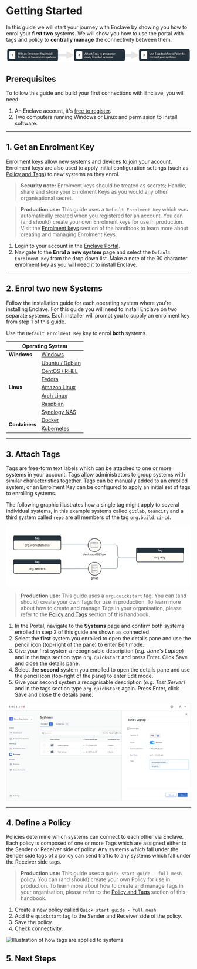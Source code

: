 # Getting Started

In this guide we will start your journey with Enclave by showing you how to enrol your **first two** systems. We will show you how to use the portal with tags and policy to **centrally manage** the connectivity between them.


![Quick start steps](/images/quick-start/steps.png)

## Prerequisites

To follow this guide and build your first connections with Enclave, you will need:

1. An Enclave account, it's [free to register](https://portal.enclave.io/account/register).
2. Two computers running Windows or Linux and permission to install software.

---

## 1. Get an Enrolment Key

Enrolment keys allow new systems and devices to join your account. Enrolment keys are also used to apply initial configuration settings (such as [Policy and Tags](handbook/tags-and-policies.md)) to new systems as they enrol. 

> **Security note:** Enrolment keys should be treated as secrets; Handle, share and store your Enrolment Keys as you would any other organisational secret.

> **Production use:** This guide uses a `Default Enrolment Key` which was automatically created when you registered for an account. You can (and should) create your own Enrolment keys for use in production. Visit the [Enrolment keys](/handbook/enrolment.md) section of the handbook to learn more about creating and managing Enrolment Keys.

1. Login to your account in the [Enclave Portal](https://portal.enclave.io/my/new-system).
2. Navigate to the **Enrol a new system** page and select the `Default Enrolment Key` from the drop down list. Make a note of the 30 character enrolment key as you will need it to install Enclave.

---

## 2. Enrol two new Systems

Follow the installation guide for each operating system where you're installing Enclave. For this guide you will need to install Enclave on two separate systems. Each installer will prompt you to supply an enrolment key from step 1 of this guide.

Use the `Default Enrolment Key` key to enrol **both** systems.

<table>
    <thead>
        <tr>
            <th colspan=2>Operating System</th>
        </tr>
    </thead>
    <tbody>
        <tr>
            <td rowspan=1><strong>Windows</strong></td>
            <td><a href="/handbook/install/windows.md">Windows</a></td>
        </tr>
        <tr>
            <td rowspan=7><strong>Linux</strong></td>
            <td><a href="/handbook/install/debian.md">Ubuntu / Debian</a></td>
        </tr>
        <tr>
            <td><a href="/handbook/install/rhel.md">CentOS / RHEL</a></td>
        </tr>
        <tr>
            <td><a href="/handbook/install/fedora.md">Fedora</a></td>
        </tr>
        <tr>
            <td><a href="/handbook/install/amazon-linux.md">Amazon Linux</a></td>
        </tr>
        <tr>
            <td><a href="/handbook/install/arch.md">Arch Linux</a></td>
        </tr>
        <tr>
            <td><a href="/handbook/install/raspbian.md">Raspbian</a></td>
        </tr>
        <tr>
            <td><a href="/handbook/install/synology-nas.md">Synology NAS</a></td>
        </tr>
        <tr>
            <td rowspan=2><strong>Containers</strong></td>
            <td><a href="/handbook/install/docker.md">Docker</a></td>
        </tr>
        <tr>
            <td><a href="/handbook/install/kubernetes.md">Kubernetes</a></td>
        </tr>
    </tbody>
</table>

---

## 3. Attach Tags

Tags are free-form text labels which can be attached to one or more systems in your account. Tags allow administrators to group systems with similar characteristics together. Tags can be manually added to an enrolled system, or an Enrolment Key can be configured to apply an initial set of tags to enrolling systems.

The following graphic illustrates how a single tag might apply to several individual systems, in this example systems called `gitlab`, `teamcity` and a third system called `repo` are all members of the tag `org.build.ci-cd`.

![Illustration of how tags are applied to systems](/images/quick-start/tags.png)

> **Production use:** This guide uses a `org.quickstart` tag. You can (and should) create your own Tags for use in production. To learn more about how to create and manage Tags in your organisation, please refer to the [Policy and Tags](/handbook/tags-and-policies.md) section of this handbook. 

1. In the Portal, navigate to the **Systems** page and confirm both systems enrolled in step 2 of this guide are shown as connected.
2. Select the **first** system you enrolled to open the details pane and use the pencil icon (top-right of the pane) to enter Edit mode.
3. Give your first system a recognisable description (_e.g. Jane's Laptop_) and in the tags section type `org.quickstart` and press Enter. Click Save and close the details pane.
4. Select the **second** system you enrolled to open the details pane and use the pencil icon (top-right of the pane) to enter Edit mode.
5. Give your second system a recognisable description (_e.g. Test Server_) and in the tags section type `org.quickstart` again. Press Enter, click Save and close the details pane.

![Illustration of how tags are applied to systems](/images/quick-start/system-details-pane.png)

---

## 4. Define a Policy

Policies determine which systems can connect to each other via Enclave. Each policy is composed of one or more Tags which are assigned either to the Sender or Receiver side of  policy. Any systems which fall under the Sender side tags of a policy can send traffic to any systems which fall under the Receiver side tags.

> **Production use:** This guide uses a `Quick start guide - full mesh` policy. You can (and should) create your own Policy for use in production. To learn more about how to create and manage Tags in your organisation, please refer to the [Policy and Tags](/handbook/tags-and-policies.md) section of this handbook. 

1. Create a new policy called `Quick start guide - full mesh`
2. Add the `quickstart` tag to the Sender and Receiver side of the policy.
3. Save the policy.
4. Check connectivity.

![Illustration of how tags are applied to systems](/images/quick-start/create-policy.png)


## 5. Next Steps

